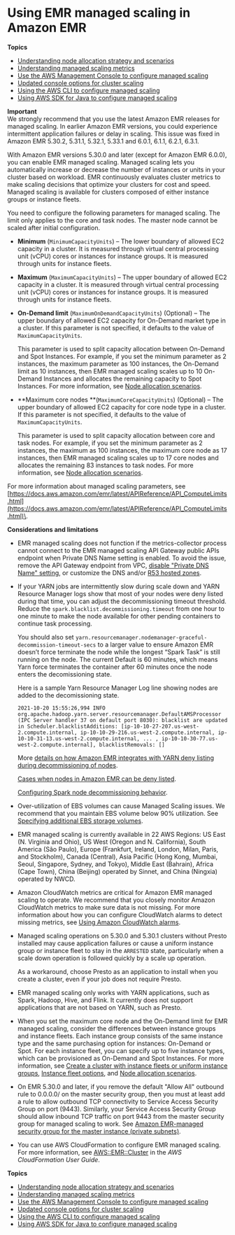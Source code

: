 # Using EMR managed scaling in Amazon EMR<a name="emr-managed-scaling"></a>

**Topics**
+ [Understanding node allocation strategy and scenarios](managed-scaling-allocation-strategy.md)
+ [Understanding managed scaling metrics](managed-scaling-metrics.md)
+ [Use the AWS Management Console to configure managed scaling](managed-scaling-console.md)
+ [Updated console options for cluster scaling](managed-scaling-console-updates.md)
+ [Using the AWS CLI to configure managed scaling](managed-scaling-cli.md)
+ [Using AWS SDK for Java to configure managed scaling](managed-scaling-sdk.md)

**Important**  
We strongly recommend that you use the latest Amazon EMR releases for managed scaling\. In earlier Amazon EMR versions, you could experience intermittent application failures or delay in scaling\. This issue was fixed in Amazon EMR 5\.30\.2, 5\.31\.1, 5\.32\.1, 5\.33\.1 and 6\.0\.1, 6\.1\.1, 6\.2\.1, 6\.3\.1\.

With Amazon EMR versions 5\.30\.0 and later \(except for Amazon EMR 6\.0\.0\), you can enable EMR managed scaling\. Managed scaling lets you automatically increase or decrease the number of instances or units in your cluster based on workload\. EMR continuously evaluates cluster metrics to make scaling decisions that optimize your clusters for cost and speed\. Managed scaling is available for clusters composed of either instance groups or instance fleets\.

You need to configure the following parameters for managed scaling\. The limit only applies to the core and task nodes\. The master node cannot be scaled after initial configuration\.
+ **Minimum** \(`MinimumCapacityUnits`\) – The lower boundary of allowed EC2 capacity in a cluster\. It is measured through virtual central processing unit \(vCPU\) cores or instances for instance groups\. It is measured through units for instance fleets\. 
+ **Maximum** \(`MaximumCapacityUnits`\) – The upper boundary of allowed EC2 capacity in a cluster\. It is measured through virtual central processing unit \(vCPU\) cores or instances for instance groups\. It is measured through units for instance fleets\. 
+ **On\-Demand limit** \(`MaximumOnDemandCapacityUnits`\) \(Optional\) – The upper boundary of allowed EC2 capacity for On\-Demand market type in a cluster\. If this parameter is not specified, it defaults to the value of `MaximumCapacityUnits`\. 

  This parameter is used to split capacity allocation between On\-Demand and Spot Instances\. For example, if you set the minimum parameter as 2 instances, the maximum parameter as 100 instances, the On\-Demand limit as 10 instances, then EMR managed scaling scales up to 10 On\-Demand Instances and allocates the remaining capacity to Spot Instances\. For more information, see [Node allocation scenarios](managed-scaling-allocation-strategy.md#node-allocation-scenarios)\.
+ **Maximum core nodes **\(`MaximumCoreCapacityUnits`\) \(Optional\) – The upper boundary of allowed EC2 capacity for core node type in a cluster\. If this parameter is not specified, it defaults to the value of `MaximumCapacityUnits`\. 

  This parameter is used to split capacity allocation between core and task nodes\. For example, if you set the minimum parameter as 2 instances, the maximum as 100 instances, the maximum core node as 17 instances, then EMR managed scaling scales up to 17 core nodes and allocates the remaining 83 instances to task nodes\. For more information, see [Node allocation scenarios](managed-scaling-allocation-strategy.md#node-allocation-scenarios)\. 

For more information about managed scaling parameters, see [https://docs.aws.amazon.com/emr/latest/APIReference/API_ComputeLimits.html](https://docs.aws.amazon.com/emr/latest/APIReference/API_ComputeLimits.html)\.

**Considerations and limitations**
+ EMR managed scaling does not function if the metrics\-collector process cannot connect to the EMR managed scaling API Gateway public APIs endpoint when Private DNS Name setting is enabled\. To avoid the issue, remove the API Gateway endpoint from VPC, [disable "Private DNS Name" setting](https://aws.amazon.com/premiumsupport/knowledge-center/api-gateway-vpc-connections/), or customize the DNS and/or [R53 hosted zones](https://docs.aws.amazon.com/Route53/latest/DeveloperGuide/hosted-zones-working-with.html)\.
+ If your YARN jobs are intermittently slow during scale down and YARN Resource Manager logs show that most of your nodes were deny listed during that time, you can adjust the decommissioning timeout threshold\. Reduce the `spark.blacklist.decommissioning.timeout` from one hour to one minute to make the node available for other pending containers to continue task processing\.

  You should also set `yarn.resourcemanager.nodemanager-graceful-decommission-timeout-secs` to a larger value to ensure Amazon EMR doesn’t force terminate the node while the longest “Spark Task” is still running on the node\. The current Default is 60 minutes, which means Yarn force terminates the container after 60 minutes once the node enters the decomissioning state\.

  Here is a sample Yarn Resource Manager Log line showing nodes are added to the decomissioning state\.

  ```
  2021-10-20 15:55:26,994 INFO org.apache.hadoop.yarn.server.resourcemanager.DefaultAMSProcessor (IPC Server handler 37 on default port 8030): blacklist are updated in Scheduler.blacklistAdditions: [ip-10-10-27-207.us-west-2.compute.internal, ip-10-10-29-216.us-west-2.compute.internal, ip-10-10-31-13.us-west-2.compute.internal, ... , ip-10-10-30-77.us-west-2.compute.internal], blacklistRemovals: []
  ```

  More [details on how Amazon EMR integrates with YARN deny listing during decommissioning of nodes](https://aws.amazon.com/blogs/big-data/spark-enhancements-for-elasticity-and-resiliency-on-amazon-emr/)\.

  [Cases when nodes in Amazon EMR can be deny listed](https://docs.aws.amazon.com/emr/latest/ManagementGuide/emr-troubleshoot-error-resource-3.html)\.

  [Configuring Spark node decommissioning behavior](https://docs.aws.amazon.com/emr/latest/ReleaseGuide/emr-spark-configure.html#spark-decommissioning)\.
+ Over\-utilization of EBS volumes can cause Managed Scaling issues\. We recommend that you maintain EBS volume below 90% utilization\. See [Specifying additional EBS storage volumes](https://docs.aws.amazon.com/emr/latest/ManagementGuide/emr-plan-storage.html)\.
+ EMR managed scaling is currently available in 22 AWS Regions: US East \(N\. Virginia and Ohio\), US West \(Oregon and N\. California\), South America \(São Paulo\), Europe \(Frankfurt, Ireland, London, Milan, Paris, and Stockholm\), Canada \(Central\), Asia Pacific \(Hong Kong, Mumbai, Seoul, Singapore, Sydney, and Tokyo\), Middle East \(Bahrain\), Africa \(Cape Town\), China \(Beijing\) operated by Sinnet, and China \(Ningxia\) operated by NWCD\.
+ Amazon CloudWatch metrics are critical for Amazon EMR managed scaling to operate\. We recommend that you closely monitor Amazon CloudWatch metrics to make sure data is not missing\. For more information about how you can configure CloudWatch alarms to detect missing metrics, see [Using Amazon CloudWatch alarms](https://docs.aws.amazon.com/AmazonCloudWatch/latest/monitoring/AlarmThatSendsEmail.html)\. 
+ Managed scaling operations on 5\.30\.0 and 5\.30\.1 clusters without Presto installed may cause application failures or cause a uniform instance group or instance fleet to stay in the `ARRESTED` state, particularly when a scale down operation is followed quickly by a scale up operation\.

  As a workaround, choose Presto as an application to install when you create a cluster, even if your job does not require Presto\.
+ EMR managed scaling only works with YARN applications, such as Spark, Hadoop, Hive, and Flink\. It currently does not support applications that are not based on YARN, such as Presto\.
+ When you set the maximum core node and the On\-Demand limit for EMR managed scaling, consider the differences between instance groups and instance fleets\. Each instance group consists of the same instance type and the same purchasing option for instances: On\-Demand or Spot\. For each instance fleet, you can specify up to five instance types, which can be provisioned as On\-Demand and Spot Instances\. For more information, see [Create a cluster with instance fleets or uniform instance groups](https://docs.aws.amazon.com/emr/latest/ManagementGuide/emr-instance-group-configuration.html), [Instance fleet options](https://docs.aws.amazon.com/emr/latest/ManagementGuide/emr-instance-fleet.html#emr-instance-fleet-options), and [Node allocation scenarios](managed-scaling-allocation-strategy.md#node-allocation-scenarios)\.
+ On EMR 5\.30\.0 and later, if you remove the default "Allow All" outbound rule to 0\.0\.0\.0/ on the master security group, then you must at least add a rule to allow outbound TCP connectivity to Service Access Security Group on port \(9443\)\. Similarly, your Service Access Security Group should allow inbound TCP traffic on port 9443 from the master security group for managed scaling to work\. See [Amazon EMR\-managed security group for the master instance \(private subnets\)](https://docs.aws.amazon.com/emr/latest/ManagementGuide/emr-man-sec-groups.html#emr-sg-elasticmapreduce-master-private)\.
+ You can use AWS CloudFormation to configure EMR managed scaling\. For more information, see [AWS::EMR::Cluster](https://docs.aws.amazon.com/AWSCloudFormation/latest/UserGuide/aws-resource-elasticmapreduce-cluster.html) in the *AWS CloudFormation User Guide*\.

**Topics**
+ [Understanding node allocation strategy and scenarios](managed-scaling-allocation-strategy.md)
+ [Understanding managed scaling metrics](managed-scaling-metrics.md)
+ [Use the AWS Management Console to configure managed scaling](managed-scaling-console.md)
+ [Updated console options for cluster scaling](managed-scaling-console-updates.md)
+ [Using the AWS CLI to configure managed scaling](managed-scaling-cli.md)
+ [Using AWS SDK for Java to configure managed scaling](managed-scaling-sdk.md)